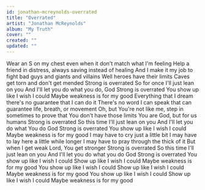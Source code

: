 ```yaml
---
id: jonathan-mcreynolds-overrated
title: "Overrated"
artist: "Jonathan McReynolds"
album: "My Truth"
cover: ""
created: ""
updated: ""
---
```


Wear an S on my chest even when it don't match what I'm feeling
Help a friend in distress, always saving instead of healing
And I make it my job to fight bad guys and giants and villains
Well heroes have their limits
Caves get torn and don't get mended
Strong is overrated
So for once I'll just lean on you
And I'll let you do what you do, God
Strong is overrated
You show up like I wish I could
Maybe weakness is for my good
Everything that I dream there's no guarantee that I can do it
There's no word I can speak that can guarantee life, breath, or movement
Oh, but You're not like me, step in sometimes to prove that
You don't have those limits
You are God, but for us humans
Strong is overrated
So this time I'll just lean on you
And I'll let you do what You do God
Strong is overrated
You show up like I wish I could
Maybe weakness is for my good
I may have to cry just a little bit
I may have to lay here a little while longer
I may have to pray through the thick of it
But when I get weak Lord, You get stronger
Strong is overrated
So this time I'll just lean on you
And I'll let you do what you do God
Strong is overrated
You show up like I wish I could
Show up like I wish I could
Maybe weakness is for my good
You show up like I wish I could
Show up like I wish I could
Maybe weakness is for my good
You show up like I wish I could
Show up like I wish I could
Maybe weakness is for my good